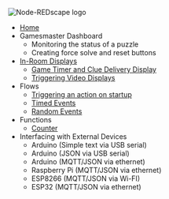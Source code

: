 <p><img src="https://github.com/playfultechnology/node-redscape/blob/master/Documentation/node-redscape_logo.png" alt="Node-REDscape logo"></p>
<ul>
  <li><a href="https://github.com/playfultechnology/propcontrol/wiki">Home</a></li>
  <li>Gamesmaster Dashboard
    <ul>
      <li>Monitoring the status of a puzzle</li>
      <li>Creating force solve and reset buttons</li>
    </ul>
  </li>
  <li><a href="https://github.com/playfultechnology/node-redscape/wiki/Creating-a-full-screen-in-game-display">In-Room Displays</a>
    <ul>
      <li><a href="https://github.com/playfultechnology/node-redscape/wiki/Game-Timer-and-Clue-Display">Game Timer and Clue Delivery Display</a></li>
      <li><a href="https://github.com/playfultechnology/node-redscape/wiki/Video-Display">Triggering Video Displays</a></li>
    </ul>
  </li>
  <li>Flows
    <ul>
      <li><a href="">Triggering an action on startup</a></li>
      <li><a href="https://github.com/playfultechnology/propcontrol/wiki/Timed-Events">Timed Events</a></li>
      <li><a href="https://github.com/playfultechnology/propcontrol/wiki/Chance-Events">Random Events</a></li>
    </ul>
  </li>
  <li>Functions
    <ul>
      <li><a href="https://github.com/playfultechnology/propcontrol/wiki/Counter">Counter</a></li>
    </ul>
  </li>
  <li>Interfacing with External Devices
    <ul>
      <li>Arduino (Simple text via USB serial)</li>
      <li>Arduino (JSON via USB serial)</li>
      <li>Arduino (MQTT/JSON via ethernet)</li>
      <li>Raspberry Pi (MQTT/JSON via ethernet)</li>
      <li>ESP8266 (MQTT/JSON via Wi-FI)</li>
      <li>ESP32 (MQTT/JSON via ethernet)</li>
    </ul>
  </li>
</ul>